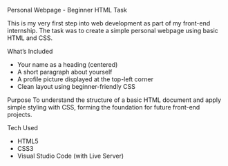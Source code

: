 Personal Webpage - Beginner HTML Task

This is my very first step into web development as part of my front-end internship. The task was to create a simple personal webpage using basic HTML and CSS.

What’s Included
- Your name as a heading (centered)
- A short paragraph about yourself
- A profile picture displayed at the top-left corner
- Clean layout using beginner-friendly CSS

Purpose
To understand the structure of a basic HTML document and apply simple styling with CSS, forming the foundation for future front-end projects.

Tech Used
- HTML5
- CSS3
- Visual Studio Code (with Live Server)

